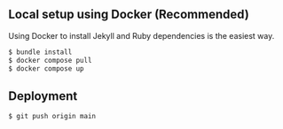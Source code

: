 ## Local setup using Docker (Recommended)

Using Docker to install Jekyll and Ruby dependencies is the easiest way.

```bash
$ bundle install
$ docker compose pull
$ docker compose up
```

## Deployment
```bash
$ git push origin main
```